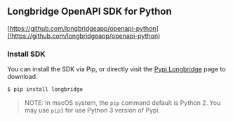 ## Longbridge OpenAPI SDK for Python

[https://github.com/longbridgeapp/openapi-python](!https://github.com/longbridgeapp/openapi-python)

### Install SDK

You can install the SDK via Pip, or directly visit the [Pypi Longbridge](https://pypi.org/project/longbridge/) page to download.

```bash
$ pip install longbridge
```

> NOTE: In macOS system, the `pip` command default is Python 2. You may use `pip3` for use Python 3 version of Pypi.